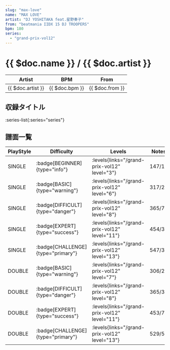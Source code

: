 ```yaml
---
slug: "max-love"
name: "MAX LOVE"
artist: "DJ YOSHITAKA feat.星野奏子"
from: "beatmania IIDX 15 DJ TROOPERS"
bpm: 180
series:
  - "grand-prix-vol12"
---
```


# {{ $doc.name }} / {{ $doc.artist }}

|Artist|BPM|From|
|------|---|----|
|{{ $doc.artist }}|{{ $doc.bpm }}|{{ $doc.from }}|

## 収録タイトル

:series-list{:series="series"}

## 譜面一覧

|PlayStyle|Difficulty|Levels|Notes|Movie|
|---------|----------|------|-----|-----|
|SINGLE| :badge[BEGINNER]{type="info"}| :levels{links="/grand-prix-vol12" level="3"}|147/12||
|SINGLE| :badge[BASIC]{type="warning"}| :levels{links="/grand-prix-vol12" level="6"}|317/2||
|SINGLE| :badge[DIFFICULT]{type="danger"}| :levels{links="/grand-prix-vol12" level="8"}|365/7||
|SINGLE| :badge[EXPERT]{type="success"}| :levels{links="/grand-prix-vol12" level="11"}|454/3||
|SINGLE| :badge[CHALLENGE]{type="primary"}| :levels{links="/grand-prix-vol12" level="13"}|547/3||
|DOUBLE| :badge[BASIC]{type="warning"}| :levels{links="/grand-prix-vol12" level="7"}|306/2||
|DOUBLE| :badge[DIFFICULT]{type="danger"}| :levels{links="/grand-prix-vol12" level="8"}|365/3||
|DOUBLE| :badge[EXPERT]{type="success"}| :levels{links="/grand-prix-vol12" level="11"}|453/7||
|DOUBLE| :badge[CHALLENGE]{type="primary"}| :levels{links="/grand-prix-vol12" level="13"}|529/5||
